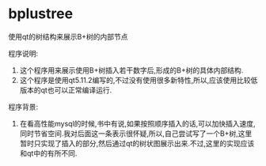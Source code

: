 # bplustree
使用qt的树结构来展示B+树的内部节点

程序说明:
1. 这个程序用来展示使用B+树插入若干数字后,形成的B+树的具体内部结构.
2. 这个程序是使用qt5.11.2编写的,不过没有使用很多新特性,所以,应该使用比较低版本的qt也可以正常编译运行.
  
程序背景:
1. 在看高性能mysql的时候,书中有说,如果按照顺序插入的话,可以加快插入速度,同时节省空间.我对后面这一条表示很怀疑,所以,自己尝试写了一个B+树,这里暂时只实现了插入的部分,然后通过qt的树状图展示出来.不过,这里的实现应该和qt中的有所不同.
